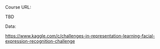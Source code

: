Course URL:

TBD

Data:

https://www.kaggle.com/c/challenges-in-representation-learning-facial-expression-recognition-challenge